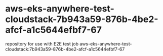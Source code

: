 # aws-eks-anywhere-test-cloudstack-7b943a59-876b-4be2-afcf-a1c5644efbf7-67
repository for use with E2E test job aws-eks-anywhere-test-cloudstack:7b943a59-876b-4be2-afcf-a1c5644efbf7-67
